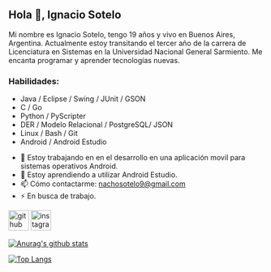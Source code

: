 ## Hola 👋, Ignacio Sotelo

Mi nombre es Ignacio Sotelo, tengo 19 años y vivo en Buenos Aires, Argentina.  Actualmente estoy transitando el tercer año de la carrera de Licenciatura en Sistemas en la Universidad Nacional General Sarmiento.  Me encanta programar y aprender tecnologías nuevas.

### Habilidades: 

* Java / Eclipse / Swing / JUnit / GSON
* C / Go
* Python / PyScripter
* DER / Modelo Relacional / PostgreSQL/ JSON 
* Linux / Bash / Git
* Android / Android Estudio

- 🔭 Estoy trabajando en en el desarrollo en una aplicación movil para sistemas operativos Android.  
- 🌱 Estoy aprendiendo a utilizar Android Estudio. 
- 📫 Cómo contactarme: nachosotelo9@gmail.com 
- ⚡ En busca de trabajo. 


[<img src='https://cdn.jsdelivr.net/npm/simple-icons@3.0.1/icons/github.svg' alt='github' height='40'>](https://github.com/https://github.com/Ignacionahuelsotelo)  [<img src='https://cdn.jsdelivr.net/npm/simple-icons@3.0.1/icons/instagram.svg' alt='instagram' height='40'>](https://www.instagram.com/https://www.instagram.com/nacho_sotelo01//)  

[![Anurag's github stats](https://github-readme-stats.vercel.app/api?username=Ignacionahuelsotelo)](https://github.com/Ignacionahuelsotelo/github-readme-stats)

[![Top Langs](https://github-readme-stats.vercel.app/api/top-langs/?username=Ignacionahuelsotelo&layout=compact)](https://github.com/Ignacionahuelsotelo/github-readme-stats)





